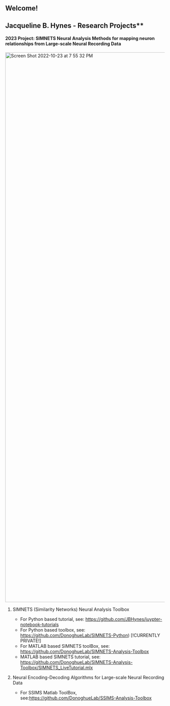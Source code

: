 ## Welcome! 
## Jacqueline B. Hynes - Research Projects**

#### 2023 Project: SIMNETS Neural Analysis Methods for mapping neuron relationships from Large-scale Neural Recording Data
<img width="1737" alt="Screen Shot 2022-10-23 at 7 55 32 PM" src="https://user-images.githubusercontent.com/29176759/197424575-b2c940d1-7b19-4b47-a9ef-6082f6e24fa8.png">

1. SIMNETS (Similarity Networks) Neural Analysis Toolbox
   
      - For Python based tutorial, see: https://github.com/JBHynes/juypter-notebook-tutorials
      - For Python based toolbox, see: https://github.com/DonoghueLab/SIMNETS-Python) [!CURRENTLY PRIVATE!]
      - For MATLAB based SIMNETS toolBox, see:  https://github.com/DonoghueLab/SIMNETS-Analysis-Toolbox
      - MATLAB based SIMNETS tutorial, see:  https://github.com/DonoghueLab/SIMNETS-Analysis-Toolbox/SIMNETS_LiveTutorial.mlx
     
2. Neural Encoding-Decoding Algorithms for Large-scale Neural Recording Data
   
      - For SSIMS Matlab ToolBox, see:https://github.com/DonoghueLab/SSIMS-Analysis-Toolbox
      


